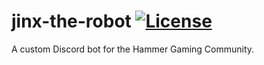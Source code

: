 # jinx-the-robot [![License](https://img.shields.io/badge/License-ISC-blue.svg)](https://opensource.org/licenses/ISC)

A custom Discord bot for the Hammer Gaming Community.
